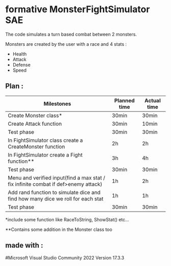 # formative MonsterFightSimulator SAE

The code simulates a turn based combat between 2 monsters.

Monsters are created by the user with a race and 4 stats :
- Health
- Attack
- Defense
- Speed

## Plan :

Milestones | Planned time | Actual time 
 --- | --- | ---
Create Monster class* | 30min | 30min
Create Attack function | 30min | 10min
Test phase | 30min | 30min
In FightSimulator class create a CreateMonster function | 2h | 2h
In FightSimulator create a Fight function** | 3h | 4h
Test phase | 30min | 30min
Menu and verified input(find a max stat / fix infinite combat if def>enemy attack) | 1h | 2h
Add rand function to simulate dice and find how many dice we roll for each stat | 1h | 1h 
Test phase | 30min | 30min


*include some function like RaceToString, ShowStat() etc...

**Contains some addition in the Monster class too 

## made with :

#Microsoft Visual Studio Community 2022 Version 17.3.3
